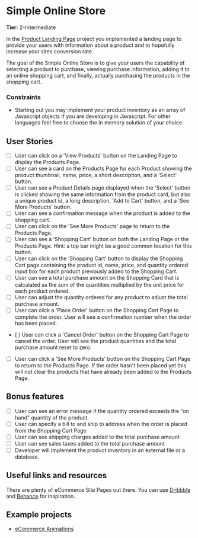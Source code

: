 # Simple Online Store

**Tier:** 2-Intermediate

In the [Product Landing Page](./Product-Landing-Page.md) project you implemented
a landing page to provide your users with information about a product and to
hopefully increase your sites conversion rate.

The goal of the Simple Online Store is to give your users the capability of 
selecting a product to purchase, viewing purchase information, adding it to
an online shopping cart, and finally, actually purchasing the products in the
shopping cart.

### Constraints

- Starting out you may implement your product inventory as an array of 
Javascript objects if you are developing in Javascript. For other languages
feel free to choose the in memory solution of your choice.

## User Stories

-   [ ] User can click on a 'View Products' button on the Landing Page to 
display the Products Page.
-   [ ] User can see a card on the Products Page for each
Product showing the product thumbnail, name, price, a short description,
and a 'Select' button.
-   [ ] User can see a Product Details page displayed when the 'Select' button
is clicked showing the same information from the product card, but also a 
unique product id, a long description, 'Add to Cart' button, and a 
'See More Products' button.
-   [ ] User can see a confirmation message when the product is added to the
shopping cart.
-   [ ] User can click on the 'See More Products' page to return to the 
Products Page. 
-   [ ] User can see a 'Shopping Cart' button on both the Landing
Page or the Products Page. Hint:  a top bar might be a good common location
for this button.
-   [ ] User can click on the 'Shopping Cart' button to display the Shopping
Cart page containing the product id, name, price, and quantity
ordered input box for each product previously added to the Shopping Cart.
-   [ ] User can see a total purchase amount on the Shopping Card that is
calculated as the sum of the quantities multiplied by the unit price for each
product ordered.
-   [ ] User can adjust the quantity ordered for any product to adjust the
total purchase amount. 
-   [ ] User can click a 'Place Order' button on the Shopping Cart Page to 
complete the order. User will see a confirmation number when the order has been
placed.
-   [ ) User can click a 'Cancel Order' button on the Shopping Cart Page to 
cancel the order. User will see the product quantities and the total purchase
amount reset to zero.
-   [ ] User can click a 'See More Products' button on the Shopping Cart Page
to return to the Products Page. If the order hasn't been placed yet this will
not clear the products that have already been added to the Products Page.

## Bonus features

-   [ ] User can see an error message if the quantity ordered exceeds the 
"on hand" quantity of the product.
-   [ ] User can specify a bill to and ship to address when the order is
placed from the Shopping Cart Page
-   [ ] User can see shipping charges added to the total purchase amount
-   [ ] User can see sales taxes added to the total purchase amount
-   [ ] Developer will implement the product inventory in an external file or
a database.

## Useful links and resources

There are plenty of eCommerce Site Pages out there. You can use [Dribbble](www.dribbble.com) and [Behance](www.behance.net) for inspiration.

## Example projects

-   [eCommerce Animations](https://codepen.io/RSH87/pen/RagqEv)

